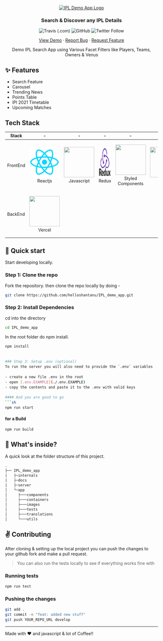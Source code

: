 <br />
<p align="center">
  <a href="https://ipl-demo-app.vercel.app/">
    <img src="https://cdn.freelogovectors.net/wp-content/uploads/2020/07/Indian-Premier-League-IPL-logo-768x365.png" alt="IPL Demo App Logo" width="200" height="57">
  </a>

  <h3 align="center">Search & Discover any IPL Details</h3>

  <p align="center">
    <img alt="Travis (.com)" src="https://img.shields.io/github/issues/helloshantanu/IPL_demo_app" />
    <img alt="GitHub" src="https://img.shields.io/github/stars/helloshantanu/IPL_demo_app" />
    <img alt="Twitter Follow" src="https://img.shields.io/github/license/helloshantanu/IPL_demo_app" />
  </p>

  <p align="center">
    <a href="https://ipl-demo-app.vercel.app/">View Demo</a>
    ·
    <a href="https://github.com/helloshantanu/IPL_demo_app/issues">Report Bug</a>
    ·
    <a href="https://github.com/helloshantanu/IPL_demo_app/issues">Request Feature</a>
  </p>
</p>

<p align="center">Demo IPL Search App using Various Facet Filters like Players, Teams, Owners & Venus</p>

## ✨ Features

- Search Feature
- Carousel 
- Trending News
- Points Table
- IPl 2021 Timetable
- Upcoming Matches


## Tech Stack

| Stack    | -                                                                                                  | -                                                                                                 | -                                                                                                | -                                                                                                                | -                                                                                                   |
| -------- | -------------------------------------------------------------------------------------------------- | ------------------------------------------------------------------------------------------------- | ------------------------------------------------------------------------------------------------ | ---------------------------------------------------------------------------------------------------------------- | --------------------------------------------------------------------------------------------------- |
| FrontEnd | <p align="center"><img src="https://github.com/anuraghazra/BugVilla/raw/master/assets/reactjs_logo.png" width="100" height="100"> <br />Reactjs</p> | <p align="center"><img src="https://upload.wikimedia.org/wikipedia/commons/thumb/6/6a/JavaScript-logo.png/600px-JavaScript-logo.png" width="100" height="100"> <br />Javascript</p>  | <p align="center"><img src="https://github.com/anuraghazra/BugVilla/raw/master/assets/redux_logo.png" width="100" height="100"> <br />Redux</p>   | <p align="center"><img src="https://github.com/anuraghazra/BugVilla/raw/master/assets/styledcompo_logo.png" width="100" height="100"> <br />Styled Components</p> | <p align="center"><img src="https://digital.ai/sites/default/files/pictures/styles/maxwidth_300/public/pt_logos/jest.png?itok=dI0IDX4S" width="100" height="100"> <br />Jest </p>       |
| BackEnd  | <p align="center"><img src="https://www.finsmes.com/wp-content/uploads/2020/04/vercel.png" width="100" height="100"> <br />Vercel</p> 


## :rocket: Quick start

Start developing locally.

### Step 1: Clone the repo
Fork the repository. then clone the repo locally by doing -

```sh
git clone https://github.com/helloshantanu/IPL_demo_app.git
```

### Step 2: Install Dependencies
cd into the directory

```sh
cd IPL_demo_app
```

In the root folder do npm install.
```sh
npm install


### Step 3: Setup .env (optional)
To run the server you will also need to provide the `.env` variables

- create a new file .env in the root
- open [.env.EXAMPLE](./.env.EXAMPLE)
- copy the contents and paste it to the .env with valid keys

#### And you are good to go
```sh
npm run start
```
#### for a Build
```sh
npm run build
```



## :open_file_folder: What's inside?

A quick look at the folder structure of this project.
    
    .
    ├── IPL_demo_app
    |   ├─internals
    |   ├─docs
    |   ├─server
    │   └─app
    │     ├───components
    │     ├───containers
    │     ├───images
    │     ├───tests
    │     ├───translations
    │     └───utils
    
      
## :v: Contributing

After cloning & setting up the local project you can push the changes to your github fork and make a pull request.

> You can also run the tests locally to see if everything works fine with

### Running tests
```bash
npm run test

```

### Pushing the changes

```bash
git add .
git commit -m "feat: added new stuff"
git push YOUR_REPO_URL develop
```

------

Made with :heart: and javascript & lot of Coffee!!
